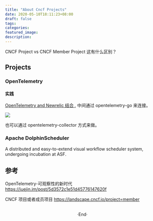 ```yaml
---
title: "About Cncf Projects"
date: 2020-05-10T18:11:23+08:00
draft: false
tags: 
categories: 
featured_image: 
description: 
---
```

CNCF Project vs CNCF Member Project 这有什么区别？ 

## Projects
### OpenTelemetry

#### 实践
[ OpenTelemetry and Newrelic 结合 ](https://docs.newrelic.com/docs/integrations/open-source-telemetry-integrations/opentelemetry/opentelemetry-quick-start/), 中间通过 opentelemetry-go 来连接。 

![](https://docs.newrelic.com/44724d5e137a64a9b9f426e1bcddc445/native_otlp.svg)

也可以通过 opentelemetry-collector 方式来做。


### Apache DolphinScheduler
A distributed and easy-to-extend visual workflow scheduler system, undergoing incubation at ASF.



## 参考
OpenTelemetry-可观察性的新时代 https://juejin.im/post/5d3572c1e51d45776147620f

CNCF 项目或者成员项目 https://landscape.cncf.io/project=member







<br>

<center>  ·End·  </center>
